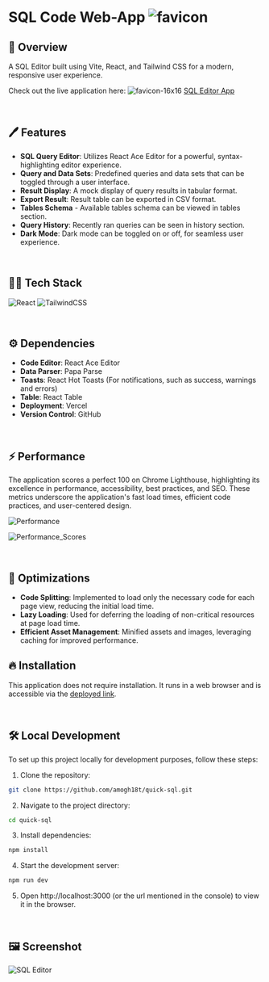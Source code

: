 # SQL Code Web-App ![favicon](./favicon.ico)

## 📘 Overview

A SQL Editor built using Vite, React, and Tailwind CSS for a modern, responsive user experience.

Check out the live application here: ![favicon-16x16](favicon.ico) 
  [SQL Editor App](https://quick-sql.vercel.app/)

<br>

## 🖊️ Features

- **SQL Query Editor**: Utilizes React Ace Editor for a powerful, syntax-highlighting editor experience.
- **Query and Data Sets**: Predefined queries and data sets that can be toggled through a user interface.
- **Result Display**: A mock display of query results in tabular format.
- **Export Result**: Result table can be exported in CSV format.
- **Tables Schema** - Available tables schema can be viewed in tables section.
- **Query History**: Recently ran queries can be seen in history section.
- **Dark Mode**: Dark mode can be toggled on or off, for seamless user experience.

<br>

## 🧑‍💻 Tech Stack

![React](https://img.shields.io/badge/react-%2320232a.svg?style=for-the-badge&logo=react&logoColor=%2361DAFB) 
![TailwindCSS](https://img.shields.io/badge/tailwindcss-%2338B2AC.svg?style=for-the-badge&logo=tailwind-css&logoColor=white)

<br>

## ⚙️ Dependencies

- **Code Editor**: React Ace Editor
- **Data Parser**: Papa Parse
- **Toasts**: React Hot Toasts (For notifications, such as success, warnings and errors)
- **Table**: React Table
- **Deployment**: Vercel
- **Version Control**: GitHub

<br>

## ⚡ Performance

The application scores a perfect 100 on Chrome Lighthouse, highlighting its excellence in performance, accessibility, best practices, and SEO. These metrics underscore the application's fast load times, efficient code practices, and user-centered design.

![Performance](https://github.com/amogh18t/sql_editor/assets/76626284/3d91bf75-a3d7-408e-a4a3-a00f1e5b412d)

![Performance_Scores](https://github.com/amogh18t/sql_editor/assets/76626284/1bcc0951-8325-4d3c-908e-0c56d38be862)

<br>

## 📀 Optimizations

- **Code Splitting**: Implemented to load only the necessary code for each page view, reducing the initial load time.
- **Lazy Loading**: Used for deferring the loading of non-critical resources at page load time.
- **Efficient Asset Management**: Minified assets and images, leveraging caching for improved performance.

## 🔥 Installation

This application does not require installation. It runs in a web browser and is accessible via the [deployed link](https://quick-sql.vercel.app/#).

<br>

## 🛠️ Local Development

To set up this project locally for development purposes, follow these steps:

1. Clone the repository:
```bash
git clone https://github.com/amogh18t/quick-sql.git
```

2. Navigate to the project directory:

```bash
cd quick-sql
```

3. Install dependencies:

```bash
npm install
```

4. Start the development server:
```bash
npm run dev
```
5. Open http://localhost:3000 (or the url mentioned in the console) to view it in the browser.

<br>

## 🖼️ Screenshot
![SQL Editor](https://github.com/amogh18t/sql_editor/assets/76626284/e338d0bf-ad5b-46f4-bda1-c3ae4297e949)
